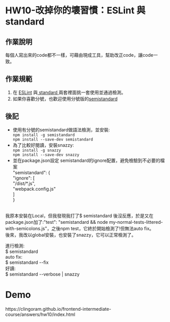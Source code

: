 <h1>HW10-改掉你的壞習慣：ESLint 與 standard</h1>
<h2>作業說明</h2>
每個人寫出來的code都不一樣，可藉由現成工具，幫助改正code，讓code一致。
<h2>作業規範</h2>
<ol>
<li>在 <a href='http://eslint.org/'>ESLint</a> 與<a href='https://github.com/feross/standard'> standard </a>兩套裡面挑一套使用並通過檢測。</li>
<li>如果你喜歡分號，也歡迎使用分號版的<a href='https://github.com/Flet/semistandard'>semistandard</a></li>
</ol>
<h2>後記</h2>
<ul>
<li>使用有分號的semistandard做語法檢測，並安裝:</li>
<code>npm install -g semistandard</code><br>
<code>npm install --save-dev semistandard</code>
<li>為了比較好閱讀，安裝snazzy:</li>
<code>npm install -g snazzy</code><br>
<code>npm install --save-dev snazzy</code>
<li>並在package.json設定 semistandard的ignore配置，避免檢驗到不必要的檔案</li>
 "semistandard": {<br>
    "ignore": [<br>
      "/dist/*.js",<br>
      "webpack.config.js"<br>
    ]<br>
  }<br>
  </ul>
我原本安裝在Local，但我發現我打了$ semistandard 後沒反應，於是又在package.json加了:"test": "semistandard && node my-normal-tests-littered-with-semicolons.js"，之後npm test，它終於開始檢測了!但無法auto fix。<br>
後來，我改以global安裝，也安裝了snazzy，它可以正常檢測了。

進行檢測:<br>
$ semistandard <br>
auto fix:<br>
$ semistandard --fix<br>
好讀:<br>
$ semistandard --verbose | snazzy<br>
<h1>Demo</h1>
https://clingoram.github.io/frontend-intermediate-course/answers/hw10/index.html

